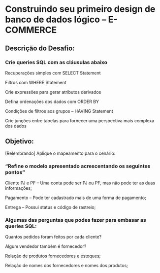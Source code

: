 # Construindo seu primeiro design de banco de dados lógico – E-COMMERCE


## Descrição do Desafio:

###  Crie queries SQL com as cláusulas abaixo

Recuperações simples com SELECT Statement

Filtros com WHERE Statement

Crie expressões para gerar atributos derivados

Defina ordenações dos dados com ORDER BY

Condições de filtros aos grupos – HAVING Statement

Crie junções entre tabelas para fornecer uma perspectiva mais complexa dos dados



## Objetivo:
[Relembrando] Aplique o mapeamento para o  cenário:

### “Refine o modelo apresentado acrescentando os seguintes pontos”

Cliente PJ e PF – Uma conta pode ser PJ ou PF, mas não pode ter as duas informações;

Pagamento – Pode ter cadastrado mais de uma forma de pagamento;

Entrega – Possui status e código de rastreio;

### Algumas das perguntas que podes fazer para embasar as queries SQL:

Quantos pedidos foram feitos por cada cliente?

Algum vendedor também é fornecedor?

Relação de produtos fornecedores e estoques;

Relação de nomes dos fornecedores e nomes dos produtos;
